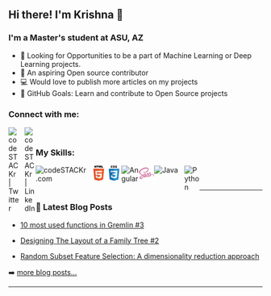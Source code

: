 ## Hi there!  I'm Krishna 👋



### I'm a Master's student at ASU, AZ

- 🔭 Looking for Opportunities to be a part of Machine Learning or Deep Learning projects.
- 🌱 An aspiring Open source contributor
- 💻 Would love to publish more articles on my projects
- 🥅 GitHub Goals: Learn and contribute to Open Source projects


### Connect with me: 
[<img align="left" style="margin-right:10px" alt="codeSTACKr | Twitter" width="22px" src="https://cdn.jsdelivr.net/npm/simple-icons@v3/icons/medium.svg" />][medium]
[<img align="left" alt="codeSTACKr | LinkedIn" width="22px" src="https://cdn.jsdelivr.net/npm/simple-icons@v3/icons/linkedin.svg" />][linkedin]


<br />

### My Skills:

[<img align="left" alt="codeSTACKr.com" width="100px" style="margin-right:10px" src="http://tinkerpop.apache.org/docs/3.0.0.M8-incubating/images/gremlin-logo.png" />][gremlin]
<img align="left" alt="HTML5" width="30px" src="https://raw.githubusercontent.com/github/explore/80688e429a7d4ef2fca1e82350fe8e3517d3494d/topics/html/html.png" />
<img align="left" alt="CSS3" width="30px" src="https://raw.githubusercontent.com/github/explore/80688e429a7d4ef2fca1e82350fe8e3517d3494d/topics/css/css.png" />
<img align="left" alt="Angular" width="35px" src="https://upload.wikimedia.org/wikipedia/commons/c/cf/Angular_full_color_logo.svg" />
<img align="left" alt="Sass" width="30px" src="https://raw.githubusercontent.com/github/explore/80688e429a7d4ef2fca1e82350fe8e3517d3494d/topics/sass/sass.png" />
<img align="left" alt="Java" width="60px" src="https://logos-download.com/wp-content/uploads/2016/10/Java_logo_icon.png" />
<img align="left" alt="Python" width="30px" src="https://upload.wikimedia.org/wikipedia/commons/c/c3/Python-logo-notext.svg" />

<br />
<br />

---

### 📕 Latest Blog Posts

<!-- BLOG-POST-LIST:START -->
- [10 most used functions in Gremlin #3](https://gksriharsha.medium.com/10-most-used-functions-in-gremlin-3-3c121da6d958)

- [Designing The Layout of a Family Tree #2](https://gksriharsha.medium.com/designing-the-layout-of-a-family-tree-2-ff226aa40152)
- [Random Subset Feature Selection: A dimensionality reduction approach](https://gksriharsha.medium.com/random-subset-feature-selection-a-dimensionality-reduction-approach-8f2b3876acd8)

<!-- BLOG-POST-LIST:END -->

➡️ [more blog posts...](https://gksriharsha.medium.com/)

---

[gremlin]: http://tinkerpop.apache.org/docs/3.0.0.M8-incubating/
[medium]: https://gksriharsha.medium.com/
[course]: http://vsCodeHero.com
[twitter]: https://twitter.com/codeSTACKr
[youtube]: https://youtube.com/codeSTACKr
[instagram]: https://instagram.com/codeSTACKr
[linkedin]: https://www.linkedin.com/in/gksriharsha/
